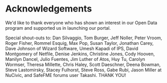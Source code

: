 # Acknowledgements

We'd like to thank everyone who has shown an interest in our Open Data program and supported us in launching our portal.

Special shout-outs to: Dan Silvaggio, Tom Burger, Jeff Noller, Peter Vroom, Roger Fisher, Rommel Esquig, Max Pop, Susan Taylor, Jonathan Carey, Dave Johnson of Wizard Software, Umesh Kapadi of IPS, David Montgomery of Netfile, Denise Jenkins, Christine Jones, Cody Hooven, Manilyn Dancel, Julio Fuentes, Jim Luther of Atos, Huy Tu, Carolyn Wormser, Theresa Millette, Chris Haley, Scott Daeschner, Deena Bowman, Steve Lastomirsky, Stacey Fulhorst, Steve Ross, Gabe Rubi, Jason Miller at NuCivic, and SafeFME forums user Takashi. THANK YOU!

